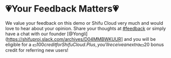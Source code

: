 # 💗**Your Feedback Matters**💗

We value your feedback on this demo or Shifu Cloud very much and would love to hear about your opinion. Share your thoughts at [#feedback](https://shifuproj.slack.com/archives/C04N5AJJL8Y) or simply have a chat with our founder [@Yongli](https://shifuproj.slack.com/archives/D04MMBWKUUR] and you will be eligible for a 💵$100 credit for Shifu Cloud. Plus, you'll receive an extra 💵$20 bonus credit for referring new users!